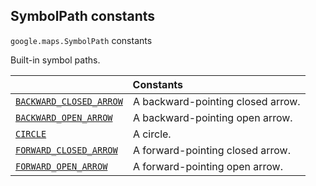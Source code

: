 
<h2 id="SymbolPath">SymbolPath constants</h2>
<p>
<code><span itemprop="path">google.maps</span>.<span itemprop="name">SymbolPath</span></code>
constants
</p>
<p>Built-in symbol paths.</p>
<div class="devsite-table-wrapper"><table class="constants responsive" summary="SymbolPath constants">
<thead>
<tr><th colspan="2">Constants</th>
</tr></thead>
<tbody>
<tr id="SymbolPath.BACKWARD_CLOSED_ARROW">
<td itemprop="property"><code><a class="secret-link" href="#SymbolPath.BACKWARD_CLOSED_ARROW"><span>BACKWARD_CLOSED_ARROW</span></a></code></td>
<td>A backward-pointing closed arrow.</td>
</tr>
<tr id="SymbolPath.BACKWARD_OPEN_ARROW">
<td itemprop="property"><code><a class="secret-link" href="#SymbolPath.BACKWARD_OPEN_ARROW"><span>BACKWARD_OPEN_ARROW</span></a></code></td>
<td>A backward-pointing open arrow.</td>
</tr>
<tr id="SymbolPath.CIRCLE">
<td itemprop="property"><code><a class="secret-link" href="#SymbolPath.CIRCLE"><span>CIRCLE</span></a></code></td>
<td>A circle.</td>
</tr>
<tr id="SymbolPath.FORWARD_CLOSED_ARROW">
<td itemprop="property"><code><a class="secret-link" href="#SymbolPath.FORWARD_CLOSED_ARROW"><span>FORWARD_CLOSED_ARROW</span></a></code></td>
<td>A forward-pointing closed arrow.</td>
</tr>
<tr id="SymbolPath.FORWARD_OPEN_ARROW">
<td itemprop="property"><code><a class="secret-link" href="#SymbolPath.FORWARD_OPEN_ARROW"><span>FORWARD_OPEN_ARROW</span></a></code></td>
<td>A forward-pointing open arrow.</td>
</tr>
</tbody>
</table></div>
<script src="replace_links.js"></script>
